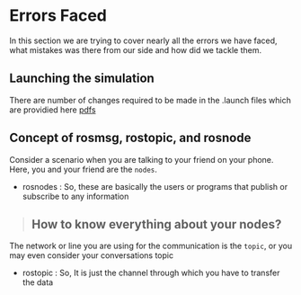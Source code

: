 # Errors Faced
In this section we are trying to cover nearly all the errors we have faced, what mistakes was there from our side and how did we tackle them.
 
## Launching the simulation
There are number of changes required to be made in the .launch files which are providied here [pdfs](Resources\and\Research\papers/Rotors_Sim.pdf)
## Concept of rosmsg, rostopic, and rosnode

Consider a scenario when you are talking to your friend on your phone.
Here, you and your friend are the `nodes`. 
* rosnodes : So, these are basically the users or programs that publish or subscribe to any information
> ## How to know everything about your nodes?
> 
The network or line you are using for the communication is the `topic`, or you may even consider your conversations topic
* rostopic : So, It is just the channel through which you have to transfer the data
